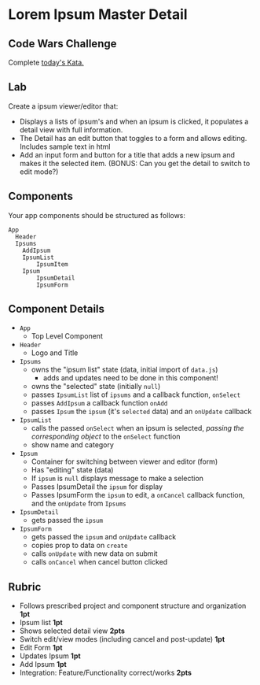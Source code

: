 Lorem Ipsum Master Detail
===

## Code Wars Challenge

Complete [today's Kata.](https://www.codewars.com/kata/my-head-is-at-the-wrong-end)

## Lab

Create a ipsum viewer/editor that:

* Displays a lists of ipsum's and when an ipsum is clicked, it populates a detail view with full information.
* The Detail has an edit button that toggles to a form and allows editing. Includes sample text in html
* Add an input form and button for a title that adds a new ipsum and makes it the selected item. 
(BONUS: Can you get the detail to switch to edit mode?)

## Components

Your app components should be structured as follows:

```
App
  Header
  Ipsums
    AddIpsum
    IpsumList
        IpsumItem
    Ipsum
        IpsumDetail
        IpsumForm
```

## Component Details

* `App` 
    * Top Level Component
* `Header`
    * Logo and Title
* `Ipsums`
    * owns the "ipsum list" state (data, initial import of `data.js`)
        * adds and updates need to be done in this component!
    * owns the "selected" state (initially `null`)
    * passes `IpsumList` list of `ipsums` and a callback function, `onSelect`
    * passes `AddIpsum` a callback function `onAdd`
    * passes `Ipsum` the `ipsum` (it's `selected` data) and an `onUpdate` callback
* `IpsumList`
    * calls the passed `onSelect` when an ipsum is selected, _passing the corresponding object_ to the `onSelect` function
    * show name and category
* `Ipsum`
    * Container for switching between viewer and editor (form)
    * Has "editing" state (data)
    * If `ipsum` is `null` displays message to make a selection
    * Passes IpsumDetail the `ipsum` for display
    * Passes IpsumForm the `ipsum` to edit, a `onCancel` callback function, and the `onUpdate` from `Ipsums`
* `IpsumDetail`
    * gets passed the `ipsum`
* `IpsumForm`
    * gets passed the `ipsum` and `onUpdate` callback
    * copies prop to data on `create`
    * calls `onUpdate` with new data on submit
    * calls `onCancel` when cancel button clicked
    
  

## Rubric

* Follows prescribed project and component structure and organization **1pt**
* Ipsum list **1pt**
* Shows selected detail view **2pts**
* Switch edit/view modes (including cancel and post-update) **1pt**
* Edit Form **1pt**
* Updates Ipsum **1pt**
* Add Ipsum **1pt**
* Integration: Feature/Functionality correct/works **2pts**
